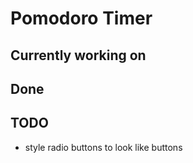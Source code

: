 # Pomodoro Timer

## Currently working on

## Done

## TODO

- style radio buttons to look like buttons
